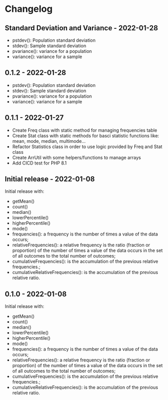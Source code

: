 # Changelog

## Standard Deviation and Variance - 2022-01-28

- pstdev(): Population standard deviation
- stdev(): Sample standard deviation
- pvariance(): variance for a population
- variance(): variance for a sample

## 0.1.2 - 2022-01-28

- pstdev(): Population standard deviation
- stdev(): Sample standard deviation
- pvariance(): variance for a population
- variance(): variance for a sample

## 0.1.1 - 2022-01-27

- Create Freq class with static method for managing frequencies table
- Create Stat class with static methods for basci statistic functions like: mean, mode, median, multimode...
- Refactor Statistics class in order to use logic provided by Freq and Stat class
- Create ArrUtil with some helpers/functions to manage arrays
- Add CICD test for PHP 8.1

## Initial release - 2022-01-08

Initial release with:

- getMean()
- count()
- median()
- lowerPercentile()
- higherPercentile()
- mode()
- frequencies(): a frequency is the number of times a value of the data occurs;
- relativeFrequencies(): a relative frequency is the ratio (fraction or proportion) of the number of times a value of the data occurs in the set of all outcomes to the total number of outcomes;
- cumulativeFrequencies(): is the accumulation of the previous relative frequencies.;
- cumulativeRelativeFrequencies(): is the accumulation of the previous relative ratio.

## 0.1.0 - 2022-01-08

Initial release with:

- getMean()
- count()
- median()
- lowerPercentile()
- higherPercentile()
- mode()
- frequencies(): a frequency is the number of times a value of the data occurs;
- relativeFrequencies(): a relative frequency is the ratio (fraction or proportion) of the number of times a value of the data occurs in the set of all outcomes to the total number of outcomes;
- cumulativeFrequencies(): is the accumulation of the previous relative frequencies.;
- cumulativeRelativeFrequencies(): is the accumulation of the previous relative ratio.
